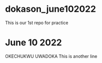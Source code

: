# dokason_june102022
This is our 1st repo for practice
# June 10 2022
OKECHUKWU UWADOKA
This is another line
